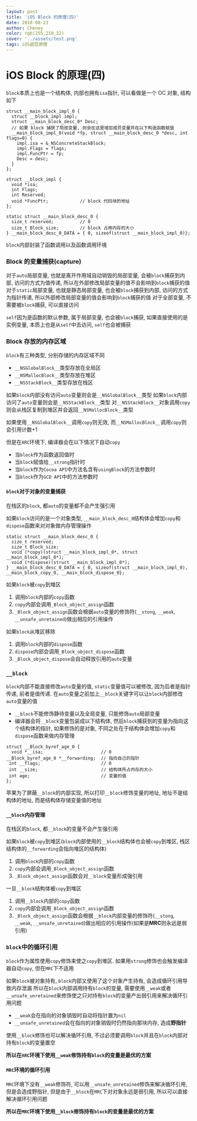 ```yaml
---
layout: post
title: 'iOS Block 的原理(四)'
date: 2018-08-23
author: Cheney
color: rgb(255,210,32)
cover: '../assets/test.png'
tags: iOS底层原理
---
```


# iOS Block 的原理(四)

`block`本质上也是一个结构体, 内部也拥有`isa`指针, 可以看做是一个 OC 对象, 结构如下
```
struct __main_block_impl_0 {
  struct __block_impl impl;
  struct __main_block_desc_0* Desc;
  // 如果 block 捕获了局部变量, 则会在这里增加成员变量并在以下构造函数赋值
  __main_block_impl_0(void *fp, struct __main_block_desc_0 *desc, int flags=0) {
    impl.isa = &_NSConcreteStackBlock;
    impl.Flags = flags;
    impl.FuncPtr = fp;
    Desc = desc;
  }
};

struct __block_impl {
  void *isa;
  int Flags;
  int Reserved;
  void *FuncPtr;			// block 代码块的地址
};

static struct __main_block_desc_0 {
  size_t reserved;			// 0
  size_t Block_size;		// block 占用内存的大小
} __main_block_desc_0_DATA = { 0, sizeof(struct __main_block_impl_0)};
```


`block`内部封装了函数调用以及函数调用环境

### Block 的变量捕获(capture)

对于`auto`局部变量, 也就是离开作用域自动销毁的局部变量, 会被`block`捕获到内部, 访问的方式为值传递, 所以在外部修改局部变量的值不会影响到`block`捕获的值
对于`static`局部变量, 也就是静态局部变量, 也会被`block`捕获到内部, 访问的方式为指针传递, 所以外部修改局部变量的值会影响到`block`捕获的值
对于全部变量, 不需要被`block`捕获, 可以直接访问

`self`因为是函数的默认参数, 属于局部变量, 也会被`block`捕获, 如果直接使用的是实例变量, 本质上也是从`self`中去访问, `self`也会被捕获

### Block 存放的内存区域

`block`有三种类型, 分别存储的内存区域不同
* `__NSGlobalBlock__`类型存放在全局区
* `__NSMallocBlock__`类型存放在堆区
* `__NSStackBlock__`类型存放在栈区

如果`block`内部没有访问`auto`变量则会是`__NSGlobalBlock__`类型
如果`block`内部访问了`auto`变量则会是`__NSStackBlock__`类型
对`__NSStackBlock__`对象调用`copy`则会从栈区复制到堆区并会返回`__NSMallocBlock__`类型

如果使用`__NSGlobalBlock__`调用`copy`则无效, 而`__NSMallocBlock__`调用`copy`则会引用计数+1

但是在`ARC`环境下, 编译器会在以下情况下自动`copy`
* 当`block`作为函数返回值时
* 当`block`赋值给`__strong`指针时
* 当`block`作为`Cocoa API`中方法名含有`usingBlock`的方法参数时
* 当`block`作为`GCD API`中的方法参数时

#### `block`对于对象的变量捕获
在栈区的`block`, 都`auto`的变量都不会产生强引用

如果`block`访问的是一个对象类型, `__main_block_desc_0`结构体会增加`copy`和`dispose`函数来对对象做内存管理操作
```objc
static struct __main_block_desc_0 {
  size_t reserved;
  size_t Block_size;
  void (*copy)(struct __main_block_impl_0*, struct __main_block_impl_0*);
  void (*dispose)(struct __main_block_impl_0*);
} __main_block_desc_0_DATA = { 0, sizeof(struct __main_block_impl_0), __main_block_copy_0, __main_block_dispose_0};
```

如果`block`被`copy`到堆区
1. 调用`block`内部的`copy`函数
2. `copy`内部会调用`_Block_object_assign`函数
3. `_Block_object_assign`函数会根据`auto`变量的修饰符(`__stong`, `__weak`, `__unsafe_unretained`)做出相应的引用操作

如果`block`从堆区移除
1. 调用`block`内部的`dispose`函数
2. `dispose`内部会调用`_Block_object_dispose`函数
3. `_Block_object_dispose`会自动释放引用的`auto`变量

### `__block`
`block`内部不能直接修改`auto`变量的值, `static`变量值可以被修改, 因为后者是指针传递, 前者是值传递. 在`auto`变量之前加上`__block`关键字可以让`block`内部修改`auto`变量的值
* `__block`不能修饰静待变量以及全局变量, 只能修饰`auto`局部变量
* 编译器会将`__block`变量包装成以下结构体, 然后`block`捕获到的变量为指向这个结构体的指针, 如果修饰的是对象, 不同之处在于结构体会增加`copy`和`dispose`函数来做内存管理
```objc
struct __Block_byref_age_0 {
  void *__isa;						// 0
__Block_byref_age_0 *__forwarding;	// 指向自己的指针
 int __flags;						// 0
 int __size;						// 结构体所占内存的大小
 int age;							// 变量的值
};
```
苹果为了屏蔽`__block`的内部实现, 所以打印`__block`修饰变量的地址, 地址不是结构体的地址, 而是结构体存储变量值的地址

#### `__block`内存管理
在栈区的`block`, 都`__block`的变量不会产生强引用

如果`block`被`copy`到堆区(`block`内部使用的`__block`结构体也会被`copy`到堆区, 栈区结构体的`__forwarding`会指向堆区的结构体)
1. 调用`block`内部的`copy`函数
2. `copy`内部会调用`_Block_object_assign`函数
3. `_Block_object_assign`函数会对`__block`变量形成强引用

一旦`__block`结构体被`copy`到堆区
1. 调用`__block`内部的`copy`函数
2. `copy`内部会调用`_Block_object_assign`函数
3. `_Block_object_assign`函数会根据`__block`内部变量的修饰符(`__stong`, `__weak`, `__unsafe_unretained`)做出相应的引用操作(如果是**MRC**则永远是弱引用)

### `block`中的循环引用
`block`作为属性使用`copy`修饰来使之`copy`到堆区. 如果用`strong`修饰也会触发编译器自动`copy`, 但在`MRC`下不适用

如果`block`被对象持有, `block`内部又使用了这个对象产生持有, 会造成循环引用导致内存泄漏
所以在`block`内部调用持有`block`的变量, 需要使用`__weak`或者`__unsafe_unretained`来修饰使之只对持有`block`的变量产出弱引用来解决循环引用问题
* `__weak`会在指向的对象销毁时自动将指针置为`nil`
* `__unsafe_unretained`会在指向的对象销毁时仍然指向那块内存, 造成**野指针**

使用`__block`修饰也可以解决循环引用, 不过必须要调用`block`并且在`block`内部对持有`block`的变量置空

**所以在`ARC`环境下使用`__weak`修饰持有`block`的变量是最优的方案**

#### `MRC`环境的循环引用
`MRC`环境下没有`__weak`修饰符, 可以用`__unsafe_unretained`修饰来解决循环引用, 但是会造成野指针, 但是由于`__block`在`MRC`下对对象永远是弱引用, 所以可以直接解决循环引用问题

**所以在`MRC`环境下使用`__block`修饰持有`block`的变量是最优的方案**
